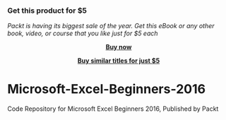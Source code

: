
### Get this product for $5

<i>Packt is having its biggest sale of the year. Get this eBook or any other book, video, or course that you like just for $5 each</i>


<b><p align='center'>[Buy now](https://packt.link/9781839216732)</p></b>


<b><p align='center'>[Buy similar titles for just $5](https://subscription.packtpub.com/search)</p></b>


# Microsoft-Excel-Beginners-2016
Code Repository for Microsoft Excel Beginners 2016, Published by Packt
